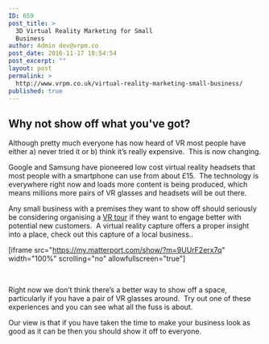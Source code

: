 ```yaml
---
ID: 659
post_title: >
  3D Virtual Reality Marketing for Small
  Business
author: Admin dev@vrpm.co
post_date: 2016-11-17 18:54:54
post_excerpt: ""
layout: post
permalink: >
  http://www.vrpm.co.uk/virtual-reality-marketing-small-business/
published: true
---
```

<h2>Why not show off what you've got?</h2>
<span style="font-weight: 400;">Although pretty much everyone has now heard of VR most people have either a) never tried it or b) think it’s really expensive.  This is now changing.</span>

<span style="font-weight: 400;">Google and Samsung have pioneered low cost virtual reality headsets that most people with a smartphone can use from about £15.  The technology is everywhere right now and loads more content is being produced, which means millions more pairs of VR glasses and headsets will be out there. </span>

<span style="font-weight: 400;">Any small business with a premises they want to show off should seriously be considering organising a <a href="http://www.vrpm.co.uk/capture">VR tour</a> if they want to engage better with potential new customers.  A virtual reality capture offers a proper insight into a place, check out this capture of a local business..</span>

<span style="font-weight: 400;">[iframe src="https://my.matterport.com/show/?m=9UUrF2erx7q" width="100%" scrolling="no" allowfullscreen="true"]</span>

&nbsp;

<span style="font-weight: 400;">Right now we don’t think there’s a better way to show off a space, particularly if you have a pair of VR glasses around.  Try out one of these experiences and you can see what all the fuss is about.   </span>

<span style="font-weight: 400;">Our view is that if you have taken the time to make your business look as good as it can be then you should show it off to everyone.   </span>

&nbsp;